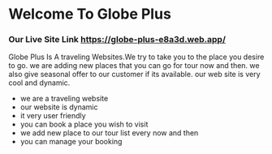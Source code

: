 # Welcome To Globe Plus

### Our Live Site Link https://globe-plus-e8a3d.web.app/

Globe Plus Is A traveling Websites.We try to take you to the place you desire to go. we are adding new places that you can go for tour now and then. we also give seasonal offer to our customer if its available. our web site is very cool and dynamic.

* we are a traveling website 
* our website is dynamic
* it very user friendly
* you can book a place you wish to visit
* we add new place to our tour list every now and then
* you can manage your booking
